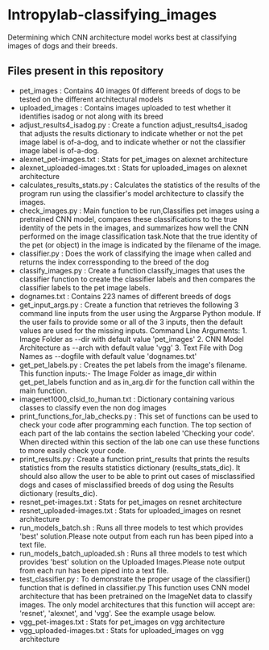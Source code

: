 # Intropylab-classifying_images
 Determining which CNN architecture model works best at classifying images of dogs and their breeds.

## Files present in this repository
* pet_images						: Contains 40 images 0f different breeds of dogs to be tested on the different architectural models
* uploaded_images					: Contains images uploaded to test whether it identifies isadog or not along with its breed	
* adjust_results4_isadog.py			: Create a function adjust_results4_isadog that adjusts the results dictionary to indicate whether or not the pet image label is of-a-dog, 
     								  and to indicate whether or not the classifier image label is of-a-dog.
* alexnet_pet-images.txt      		: Stats for pet_images on alexnet architecture  
* alexnet_uploaded-images.txt		: Stats for uploaded_images on alexnet architecture
* calculates_results_stats.py		: Calculates the statistics of the results of the program run using the classifier's model architecture to classify the images.
* check_images.py					: Main function to be run,Classifies pet images using a pretrained CNN model, compares these classifications to the true identity of the 										  pets in the images, and summarizes how well the CNN performed on the image classification task.Note that the true identity of the pet (or                                       object) in the image is indicated by the filename of the image.
* classifier.py						: Does the work of classifying the image when called and returns the index corressponding to the breed of the dog
* classify_images.py				: Create a function classify_images that uses the classifier function to create the classifier labels and then compares the classifier 											  labels to the pet image labels.
* dognames.txt						: Contains 223 names of different breeds of dogs
* get_input_args.py            		: Create a function that retrieves the following 3 command line inputs from the user using the Argparse Python module. If the user fails to 
							          provide some or all of the 3 inputs, then the default values are used for the missing inputs. Command Line Arguments:
     										1. Image Folder as --dir with default value 'pet_images'
     										2. CNN Model Architecture as --arch with default value 'vgg'
     										3. Text File with Dog Names as --dogfile with default value 'dognames.txt'
* get_pet_labels.py                 : Creates the pet labels from the image's filename. This function inputs:- The Image Folder as image_dir within get_pet_labels function and 
     								  as in_arg.dir for the function call within the main function. 
* imagenet1000_clsid_to_human.txt   : Dictionary containing various classes to classify even the non dog images 
* print_functions_for_lab_checks.py : This set of functions can be used to check your code after programming each function. The top section of each part of the lab contains
           							  the section labeled 'Checking your code'. When directed within this section of the lab one can use these functions to more easily check 										  your code.
* print_results.py					: Create a function print_results that prints the results statistics from the results statistics dictionary (results_stats_dic). It 
									  should also allow the user to be able to print out cases of misclassified dogs and cases of misclassified breeds of dog using the Results 
                                      dictionary (results_dic).  
* resnet_pet-images.txt				: Stats for pet_images on resnet architecture
* resnet_uploaded-images.txt		: Stats for uploaded_images on resnet architecture
* run_models_batch.sh				: Runs all three models to test which provides 'best' solution.Please note output from each run has been piped into a text file.
* run_models_batch_uploaded.sh		: Runs all three models to test which provides 'best' solution on the Uploaded Images.Please note output from each run has been piped into a 									   text file.
* test_classifier.py				: To demonstrate the proper usage of the classifier() function that is defined in classifier.py This function uses CNN model architecture 										  that has been pretrained on the ImageNet data to classify images. The only model architectures that this function 
          							  will accept are: 'resnet', 'alexnet', and 'vgg'. See the example usage below.
* vgg_pet-images.txt				: Stats for pet_images on vgg architecture
* vgg_uploaded-images.txt			: Stats for uploaded_images on vgg architecture
